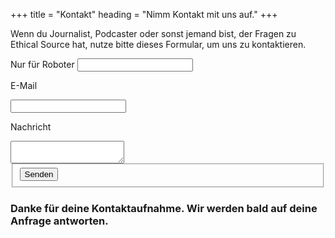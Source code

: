 +++
title = "Kontakt"
heading = "Nimm Kontakt mit uns auf."
+++

Wenn du Journalist, Podcaster oder sonst jemand bist, der Fragen zu Ethical Source hat, nutze bitte dieses Formular, um uns zu kontaktieren.

<div class="form-container form-container-card">
  <form class="send_message_form message form" name="press" method="post" action="/" data-modal-id="modal-notify" data-netlify="true" netlify-honeypot="bot-field">
    <div class="form-group">
      <label class="hidden">
        <span>Nur für Roboter</span>
        <input name="bot-field">
      </label>
    </div>
    <div class="form-group">
      <label>
        <p>E-Mail</p>
        <input name="email" type="email" required>
      </label>
      </div>
      <div class="form-group">
      <label>
        <p>Nachricht</p>
        <textarea name="message" required></textarea>
      </label>
    <fieldset>
      <button type="submit" class="button">Senden</button>
    </fieldset>
  </form>
</div>

<h3 class="hidden">
  Danke für deine Kontaktaufnahme. Wir werden bald auf deine Anfrage antworten.
</h3>
